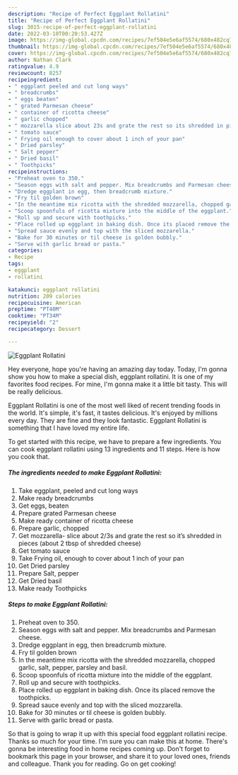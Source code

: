 ```yaml
---
description: "Recipe of Perfect Eggplant Rollatini"
title: "Recipe of Perfect Eggplant Rollatini"
slug: 3015-recipe-of-perfect-eggplant-rollatini
date: 2022-03-10T00:20:53.427Z
image: https://img-global.cpcdn.com/recipes/7ef504e5e6af5574/680x482cq70/eggplant-rollatini-recipe-main-photo.jpg
thumbnail: https://img-global.cpcdn.com/recipes/7ef504e5e6af5574/680x482cq70/eggplant-rollatini-recipe-main-photo.jpg
cover: https://img-global.cpcdn.com/recipes/7ef504e5e6af5574/680x482cq70/eggplant-rollatini-recipe-main-photo.jpg
author: Nathan Clark
ratingvalue: 4.9
reviewcount: 8257
recipeingredient:
- " eggplant peeled and cut long ways"
- " breadcrumbs"
- " eggs beaten"
- " grated Parmesan cheese"
- " container of ricotta cheese"
- " garlic chopped"
- " mozzarella slice about 23s and grate the rest so its shredded in pieces about 2 tbsp of shredded cheese"
- " tomato sauce"
- " Frying oil enough to cover about 1 inch of your pan"
- " Dried parsley"
- " Salt pepper"
- " Dried basil"
- " Toothpicks"
recipeinstructions:
- "Preheat oven to 350."
- "Season eggs with salt and pepper. Mix breadcrumbs and Parmesan cheese."
- "Dredge eggplant in egg, then breadcrumb mixture."
- "Fry til golden brown"
- "In the meantime mix ricotta with the shredded mozzarella, chopped garlic, salt, pepper, parsley and basil."
- "Scoop spoonfuls of ricotta mixture into the middle of the eggplant."
- "Roll up and secure with toothpicks."
- "Place rolled up eggplant in baking dish. Once its placed remove the toothpicks."
- "Spread sauce evenly and top with the sliced mozzarella."
- "Bake for 30 minutes or til cheese is golden bubbly."
- "Serve with garlic bread or pasta."
categories:
- Recipe
tags:
- eggplant
- rollatini

katakunci: eggplant rollatini 
nutrition: 209 calories
recipecuisine: American
preptime: "PT40M"
cooktime: "PT34M"
recipeyield: "2"
recipecategory: Dessert

---
```



![Eggplant Rollatini](https://img-global.cpcdn.com/recipes/7ef504e5e6af5574/680x482cq70/eggplant-rollatini-recipe-main-photo.jpg)

Hey everyone, hope you're having an amazing day today. Today, I'm gonna show you how to make a special dish, eggplant rollatini. It is one of my favorites food recipes. For mine, I'm gonna make it a little bit tasty. This will be really delicious.

Eggplant Rollatini is one of the most well liked of recent trending foods in the world. It's simple, it's fast, it tastes delicious. It's enjoyed by millions every day. They are fine and they look fantastic. Eggplant Rollatini is something that I have loved my entire life.




To get started with this recipe, we have to prepare a few ingredients. You can cook eggplant rollatini using 13 ingredients and 11 steps. Here is how you cook that.

<!--inarticleads1-->

##### The ingredients needed to make Eggplant Rollatini:

1. Take  eggplant, peeled and cut long ways
1. Make ready  breadcrumbs
1. Get  eggs, beaten
1. Prepare  grated Parmesan cheese
1. Make ready  container of ricotta cheese
1. Prepare  garlic, chopped
1. Get  mozzarella- slice about 2/3s and grate the rest so it’s shredded in pieces (about 2 tbsp of shredded cheese)
1. Get  tomato sauce
1. Take  Frying oil, enough to cover about 1 inch of your pan
1. Get  Dried parsley
1. Prepare  Salt, pepper
1. Get  Dried basil
1. Make ready  Toothpicks




<!--inarticleads2-->

##### Steps to make Eggplant Rollatini:

1. Preheat oven to 350.
1. Season eggs with salt and pepper. Mix breadcrumbs and Parmesan cheese.
1. Dredge eggplant in egg, then breadcrumb mixture.
1. Fry til golden brown
1. In the meantime mix ricotta with the shredded mozzarella, chopped garlic, salt, pepper, parsley and basil.
1. Scoop spoonfuls of ricotta mixture into the middle of the eggplant.
1. Roll up and secure with toothpicks.
1. Place rolled up eggplant in baking dish. Once its placed remove the toothpicks.
1. Spread sauce evenly and top with the sliced mozzarella.
1. Bake for 30 minutes or til cheese is golden bubbly.
1. Serve with garlic bread or pasta.




So that is going to wrap it up with this special food eggplant rollatini recipe. Thanks so much for your time. I'm sure you can make this at home. There's gonna be interesting food in home recipes coming up. Don't forget to bookmark this page in your browser, and share it to your loved ones, friends and colleague. Thank you for reading. Go on get cooking!
